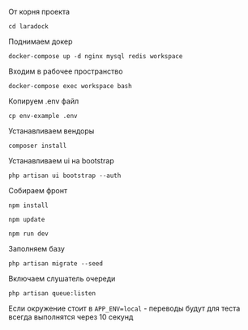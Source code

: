 От корня проекта
<p><code>cd laradock</code></p>
Поднимаем докер
<p><code>docker-compose up -d nginx mysql redis workspace</code></p>
Входим в рабочее пространство
<p><code>docker-compose exec workspace bash</code></p>
Копируем .env файл 
<p><code>cp env-example .env</code></p>
Устанавливаем вендоры
<p><code>composer install</code></p>
Устанавливаем ui на bootstrap
<p><code>php artisan ui bootstrap --auth</code></p>
Собираем фронт
<p><code>npm install</code></p>
<p><code>npm update</code></p>
<p><code>npm run dev</code></p>
Заполняем базу
<p><code>php artisan migrate --seed</code></p>
Включаем слушатель очереди
<p><code>php artisan queue:listen</code></p>

Если окружение стоит в <code>APP_ENV=local</code> - переводы будут для теста всегда выполнятся через 10 секунд
